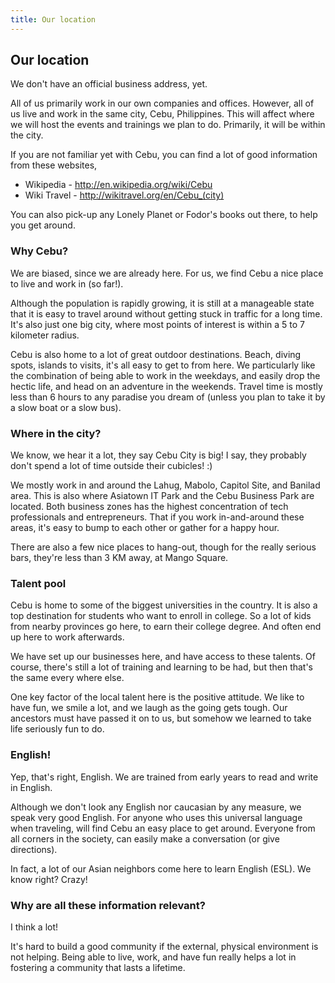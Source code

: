 ```yaml
---
title: Our location
---
```

## Our location

We don't have an official business address, yet.

All of us primarily work in our own companies and offices. However, all of us live and work in the same city, Cebu, Philippines. This will affect where we will host the events and trainings we plan to do. Primarily, it will be within the city.

If you are not familiar yet with Cebu, you can find a lot of good information from these websites,

<ul>
    <li>Wikipedia - <a href="http://en.wikipedia.org/wiki/Cebu">http://en.wikipedia.org/wiki/Cebu</a></li>
    <li>Wiki Travel - <a href="http://wikitravel.org/en/Cebu_(city)">http://wikitravel.org/en/Cebu_(city)</a></li>
</ul>

You can also pick-up any Lonely Planet or Fodor's books out there, to help you get around.

### Why Cebu?

We are biased, since we are already here. For us, we find Cebu a nice place to live and work in (so far!).

Although the population is rapidly growing, it is still at a manageable state that it is easy to travel around without getting stuck in traffic for a long time. It's also just one big city, where most points of interest is within a 5 to 7 kilometer radius.

Cebu is also home to a lot of great outdoor destinations. Beach, diving spots, islands to visits, it's all easy to get to from here. We particularly like the combination of being able to work in the weekdays, and easily drop the hectic life, and head on an adventure in the weekends. Travel time is mostly less than 6 hours to any paradise you dream of (unless you plan to take it by a slow boat or a slow bus).

### Where in the city?

We know, we hear it a lot, they say Cebu City is big! I say, they probably don't spend a lot of time outside their cubicles! :)

We mostly work in and around the Lahug, Mabolo, Capitol Site, and Banilad area. This is also where Asiatown IT Park and the Cebu Business Park are located. Both business zones has the highest concentration of tech professionals and entrepreneurs. That if you work in-and-around these areas, it's easy to bump to each other or gather for a happy hour.

There are also a few nice places to hang-out, though for the really serious bars, they're less than 3 KM away, at Mango Square.

### Talent pool

Cebu is home to some of the biggest universities in the country. It is also a top destination for students who want to enroll in college. So a lot of kids from nearby provinces go here, to earn their college degree. And often end up here to work afterwards.

We have set up our businesses here, and have access to these talents. Of course, there's still a lot of training and learning to be had, but then that's the same every where else.

One key factor of the local talent here is the positive attitude. We like to have fun, we smile a lot, and we laugh as the going gets tough. Our ancestors must have passed it on to us, but somehow we learned to take life seriously fun to do.

### English!

Yep, that's right, English. We are trained from early years to read and write in English.

Although we don't look any English nor caucasian by any measure, we speak very good English. For anyone who uses this universal language when traveling, will find Cebu an easy place to get around. Everyone from all corners in the society, can easily make a conversation (or give directions).

In fact, a lot of our Asian neighbors come here to learn English (ESL). We know right? Crazy!

### Why are all these information relevant?

I think a lot!

It's hard to build a good community if the external, physical environment is not helping. Being able to live, work, and have fun really helps a lot in fostering a community that lasts a lifetime.
